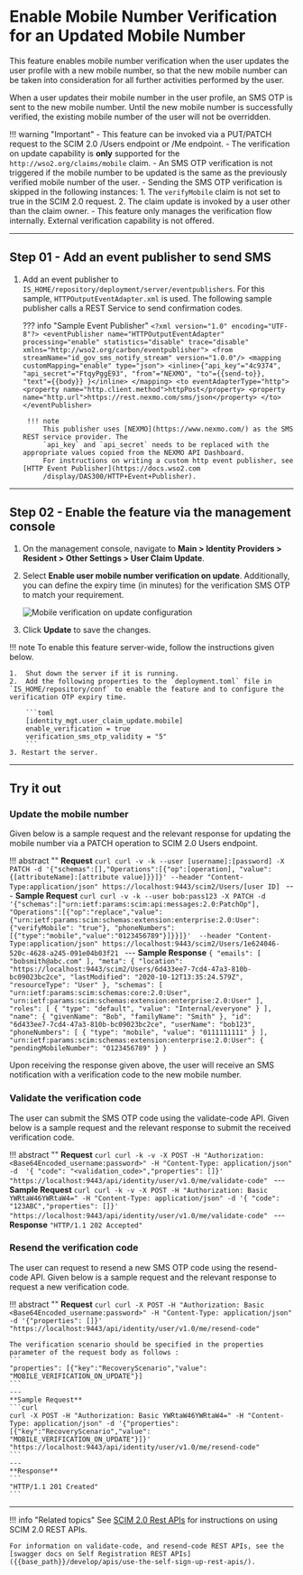 # Enable Mobile Number Verification for an Updated Mobile Number

This feature enables mobile number verification when the user updates the user profile with a new mobile number, so that the new mobile number can be taken into consideration for all further activities performed by the user.

When a user updates their mobile number in the user profile, an SMS OTP is sent to the new mobile number. Until the new mobile number is successfully verified, the existing mobile number of the user will not be overridden.

!!! warning "Important" 
    -   This feature can be invoked via a PUT/PATCH request to the SCIM 2.0 /Users endpoint or /Me endpoint.
    -   The verification on update capability is **only** supported for the `http://wso2.org/claims/mobile` claim.
    -   An SMS OTP verification is not triggered if the mobile number to be updated is the same as the previously verified mobile number of the user.
    -   Sending the SMS OTP verification is skipped in the following instances:
        1. The `verifyMobile` claim is not set to true in the SCIM 2.0 request.
        2. The claim update is invoked by a user other than the claim owner.
    -   This feature only manages the verification flow internally. External verification capability is not offered.

---

## Step 01 - Add an event publisher to send SMS

1. Add an event publisher to `IS_HOME/repository/deployment/server/eventpublishers`. For this sample, `HTTPOutputEventAdapter.xml` is used. The following sample publisher calls a REST Service to send confirmation codes.

    ??? info "Sample Event Publisher"
        ```
        <?xml version="1.0" encoding="UTF-8"?>
        <eventPublisher name="HTTPOutputEventAdapter" processing="enable"
            statistics="disable" trace="disable" xmlns="http://wso2.org/carbon/eventpublisher">
            <from streamName="id_gov_sms_notify_stream" version="1.0.0"/>
            <mapping customMapping="enable" type="json">
                <inline>{"api_key"="4c9374",
                    "api_secret"="FtqyPggE93",
                    "from"="NEXMO",
                    "to"={{send-to}},
                    "text"={{body}}
                    }</inline>
            </mapping>
            <to eventAdapterType="http">
                <property name="http.client.method">httpPost</property>
                <property name="http.url">https://rest.nexmo.com/sms/json</property>
            </to>
        </eventPublisher>
        ``` 
        
        !!! note
            This publisher uses [NEXMO](https://www.nexmo.com/) as the SMS REST service provider. The 
            `api_key` and `api_secret` needs to be replaced with the appropriate values copied from the NEXMO API Dashboard. 
            For instructions on writing a custom http event publisher, see [HTTP Event Publisher](https://docs.wso2.com
            /display/DAS300/HTTP+Event+Publisher).

----

## Step 02 - Enable the feature via the management console

1.  On the management console, navigate to **Main > Identity Providers > Resident > Other Settings > User Claim Update**.
   
2.  Select **Enable user mobile number verification on update**. Additionally, you can define the expiry time (in minutes) for the verification SMS OTP to match your requirement. 
    
    ![Mobile verification on update configuration]({{base_path}}/assets/img/guides/mobile-verification-on-update-config.png)

3.  Click **Update** to save the changes. 

!!! note 
    To enable this feature server-wide, follow the instructions given below. 
    
    1.  Shut down the server if it is running.
    2.  Add the following properties to the `deployment.toml` file in `IS_HOME/repository/conf` to enable the feature and to configure the verification OTP expiry time.

        ```toml 
        [identity_mgt.user_claim_update.mobile]
        enable_verification = true
        verification_sms_otp_validity = "5"
        ```
    3. Restart the server.
---

## Try it out 

### Update the mobile number
 
Given below is a sample request and the relevant response for updating the mobile number via a PATCH operation to SCIM 2.0 Users endpoint.

!!! abstract ""
    **Request**
    ```curl
    curl -v -k --user [username]:[password] -X PATCH -d '{"schemas":[],"Operations":[{"op":[operation],
    "value":{[attributeName]:[attribute value]}}]}' --header "Content-Type:application/json" https://localhost:9443/scim2/Users/[user ID]
    ```
    ---
    **Sample Request**
    ```curl
    curl -v -k --user bob:pass123 -X PATCH -d '{"schemas":["urn:ietf:params:scim:api:messages:2.0:PatchOp"],
    "Operations":[{"op":"replace","value":{"urn:ietf:params:scim:schemas:extension:enterprise:2.0:User": {"verifyMobile": "true"},
    "phoneNumbers":[{"type":"mobile","value":"0123456789"}]}}]}' 
    --header "Content-Type:application/json" https://localhost:9443/scim2/Users/1e624046-520c-4628-a245-091e04b03f21
    ```
    ---
    **Sample Response**
    ```
    {
        "emails": [
            "bobsmith@abc.com"
        ],
        "meta": {
            "location": "https://localhost:9443/scim2/Users/6d433ee7-7cd4-47a3-810b-bc09023bc2ce",
            "lastModified": "2020-10-12T13:35:24.579Z",
            "resourceType": "User"
        },
        "schemas": [
            "urn:ietf:params:scim:schemas:core:2.0:User",
            "urn:ietf:params:scim:schemas:extension:enterprise:2.0:User"
        ],
        "roles": [
            {
                "type": "default",
                "value": "Internal/everyone"
            }
        ],
        "name": {
            "givenName": "Bob",
            "familyName": "Smith"
        },
        "id": "6d433ee7-7cd4-47a3-810b-bc09023bc2ce",
        "userName": "bob123",
        "phoneNumbers": [
            {
                "type": "mobile",
                "value": "0111111111"
            }
        ],
        "urn:ietf:params:scim:schemas:extension:enterprise:2.0:User": {
            "pendingMobileNumber": "0123456789"
        }
    }
    ```

Upon receiving the response given above, the user will receive an SMS notification with a verification code to the new mobile number. 
 
### Validate the verification code

The user can submit the SMS OTP code using the validate-code API.
Given below is a sample request and the relevant response to submit the received verification code.

!!! abstract ""
    **Request**
    ```curl
    curl -k -v -X POST -H "Authorization: <Base64Encoded_username:password>" -H "Content-Type: application/json" -d 
    '{ "code": "<validation_code>","properties": []}' "https://localhost:9443/api/identity/user/v1.0/me/validate-code"
    ```
    ---
    **Sample Request**
    ```curl
    curl -k -v -X POST -H "Authorization: Basic YWRtaW46YWRtaW4=" -H "Content-Type: application/json" -d '{ "code": "123ABC","properties": []}'
    "https://localhost:9443/api/identity/user/v1.0/me/validate-code"
    ```
    ---
    **Response**
    ```
    "HTTP/1.1 202 Accepted"
    ```

### Resend the verification code

The user can request to resend a new SMS OTP code using the resend-code API.
Given below is a sample request and the relevant response to request a new verification code.

!!! abstract ""
    **Request**
    ```curl
    curl -X POST -H "Authorization: Basic <Base64Encoded_username:password>" -H "Content-Type: application/json" -d '{"properties": []}' 
    "https://localhost:9443/api/identity/user/v1.0/me/resend-code"
    ```

    The verification scenario should be specified in the properties parameter of the request body as follows :
    ```
    "properties": [{"key":"RecoveryScenario","value": "MOBILE_VERIFICATION_ON_UPDATE"}]
    ```
    ---
    **Sample Request**
    ```curl
    curl -X POST -H "Authorization: Basic YWRtaW46YWRtaW4=" -H "Content-Type: application/json" -d '{"properties": [{"key":"RecoveryScenario","value": "MOBILE_VERIFICATION_ON_UPDATE"}]}' 
    "https://localhost:9443/api/identity/user/v1.0/me/resend-code"
    ```
    ---
    **Response**
    ```
    "HTTP/1.1 201 Created"
    ```

---

!!! info "Related topics"
    See [SCIM 2.0 Rest APIs]({{base_path}}/develop/apis/scim2-rest-apis) for instructions on using SCIM 2.0 REST APIs.
    
    For information on validate-code, and resend-code REST APIs, see the [swagger docs on Self Registration REST APIs]({{base_path}}/develop/apis/use-the-self-sign-up-rest-apis/).

